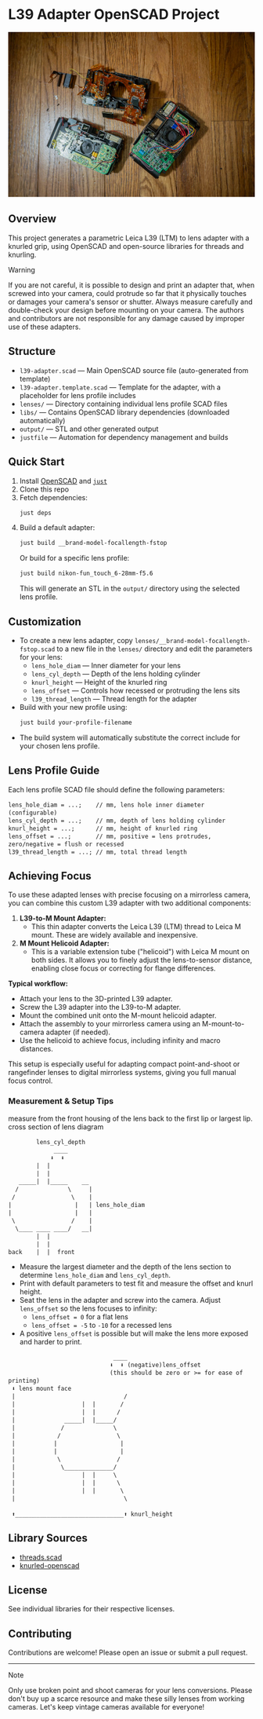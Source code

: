 # L39 Adapter OpenSCAD Project

![broken point and shoot cameras](/assets/cameras.jpg)

## Overview
This project generates a parametric Leica L39 (LTM) to lens adapter with a knurled grip, using OpenSCAD and open-source libraries for threads and knurling.

> [!WARNING]
> If you are not careful, it is possible to design and print an adapter that, when screwed into your camera, could protrude so far that it physically touches or damages your camera's sensor or shutter. Always measure carefully and double-check your design before mounting on your camera. The authors and contributors are not responsible for any damage caused by improper use of these adapters.

## Structure
- `l39-adapter.scad` — Main OpenSCAD source file (auto-generated from template)
- `l39-adapter.template.scad` — Template for the adapter, with a placeholder for lens profile includes
- `lenses/` — Directory containing individual lens profile SCAD files
- `libs/` — Contains OpenSCAD library dependencies (downloaded automatically)
- `output/` — STL and other generated output
- `justfile` — Automation for dependency management and builds

## Quick Start
1. Install [OpenSCAD](https://openscad.org/) and [`just`](https://just.systems/)
2. Clone this repo
3. Fetch dependencies:
   ```sh
   just deps
   ```
4. Build a default adapter:
   ```sh
   just build __brand-model-focallength-fstop
   ```
   Or build for a specific lens profile:
   ```sh
   just build nikon-fun_touch_6-28mm-f5.6
   ```
   This will generate an STL in the `output/` directory using the selected lens profile.

## Customization
- To create a new lens adapter, copy `lenses/__brand-model-focallength-fstop.scad` to a new file in the `lenses/` directory and edit the parameters for your lens:
  - `lens_hole_diam` — Inner diameter for your lens
  - `lens_cyl_depth` — Depth of the lens holding cylinder
  - `knurl_height` — Height of the knurled ring
  - `lens_offset` — Controls how recessed or protruding the lens sits
  - `l39_thread_length` — Thread length for the adapter
- Build with your new profile using:
  ```sh
  just build your-profile-filename
  ```
- The build system will automatically substitute the correct include for your chosen lens profile.

## Lens Profile Guide

Each lens profile SCAD file should define the following parameters:

```scad
lens_hole_diam = ...;    // mm, lens hole inner diameter (configurable)
lens_cyl_depth = ...;    // mm, depth of lens holding cylinder
knurl_height = ...;      // mm, height of knurled ring
lens_offset = ...;       // mm, positive = lens protrudes, zero/negative = flush or recessed
l39_thread_length = ...; // mm, total thread length
```

## Achieving Focus

To use these adapted lenses with precise focusing on a mirrorless camera, you can combine this custom L39 adapter with two additional components:

1. **L39-to-M Mount Adapter:**
   - This thin adapter converts the Leica L39 (LTM) thread to Leica M mount. These are widely available and inexpensive.
2. **M Mount Helicoid Adapter:**
   - This is a variable extension tube ("helicoid") with Leica M mount on both sides. It allows you to finely adjust the lens-to-sensor distance, enabling close focus or correcting for flange differences.

**Typical workflow:**
- Attach your lens to the 3D-printed L39 adapter.
- Screw the L39 adapter into the L39-to-M adapter.
- Mount the combined unit onto the M-mount helicoid adapter.
- Attach the assembly to your mirrorless camera using an M-mount-to-camera adapter (if needed).
- Use the helicoid to achieve focus, including infinity and macro distances.

This setup is especially useful for adapting compact point-and-shoot or rangefinder lenses to digital mirrorless systems, giving you full manual focus control.

### Measurement & Setup Tips

measure from the front housing of the lens back to the first lip or largest lip.
cross section of lens diagram

```
        lens_cyl_depth
             ____
            ⬇  ⬇
        |  |
        |  |
   _____|  |_____    __
  /              \     |
 /                \    |
|                  |   | lens_hole_diam
|                  |   |
 \                /    |
  \____ ____ ____/   __|
        |  | 
        |  | 
back    |  |  front 
```
- Measure the largest diameter and the depth of the lens section to determine `lens_hole_diam` and `lens_cyl_depth`.
- Print with default parameters to test fit and measure the offset and knurl height.
- Seat the lens in the adapter and screw into the camera. Adjust `lens_offset` so the lens focuses to infinity:
  - `lens_offset = 0` for a flat lens
  - `lens_offset = -5` to `-10` for a recessed lens
- A positive `lens_offset` is possible but will make the lens more exposed and harder to print.

```
                              ____
                             ⬇  ⬇ (negative)lens_offset 
                             (this should be zero or >= for ease of printing)
 ⬇ lens mount face
 |                               /
 |                   |  |       /
 |                   |  |      /
 |              _____|  |_____/
 |             /              \  
 |            /                \
 |           |                  |
 |           |                  |
 |            \                /
 |             \______________/
 |                   |  |     \
 |                   |  |      \
 |                   |  |       \
 |                               \      
                        
 ⬆_______________________________⬆ knurl_height
```

## Library Sources
- [threads.scad](https://github.com/rcolyer/threads-scad)
- [knurled-openscad](https://github.com/smkent/knurled-openscad)

## License
See individual libraries for their respective licenses.

## Contributing
Contributions are welcome! Please open an issue or submit a pull request.

---

> [!NOTE]
> Only use broken point and shoot cameras for your lens conversions. Please don't buy up a scarce resource and make these silly lenses from working cameras. Let's keep vintage cameras available for everyone!
